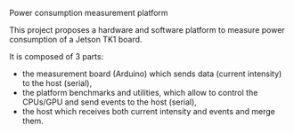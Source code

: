 Power consumption measurement platform

This project proposes a hardware and software platform to measure power consumption of a Jetson TK1 board.

It is composed of 3 parts:
- the measurement board (Arduino) which sends data (current intensity) to the host (serial),
- the platform benchmarks and utilities, which allow to control the CPUs/GPU and send events to the host (serial),
- the host which receives both current intensity and events and merge them.
